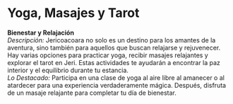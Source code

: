 # Yoga, Masajes y Tarot

**Bienestar y Relajación**  
_Descripción:_ Jericoacoara no solo es un destino para los amantes de la aventura, sino también para aquellos que buscan relajarse y rejuvenecer. Hay varias opciones para practicar yoga, recibir masajes relajantes y explorar el tarot en Jeri. Estas actividades te ayudarán a encontrar la paz interior y el equilibrio durante tu estancia.  
_Lo Destacado:_ Participa en una clase de yoga al aire libre al amanecer o al atardecer para una experiencia verdaderamente mágica. Después, disfruta de un masaje relajante para completar tu día de bienestar.
